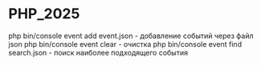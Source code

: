# PHP_2025

php bin/console event add event.json - добавление событий через файл json
php bin/console event clear - очистка
php bin/console event find search.json - поиск наиболее подходящего события